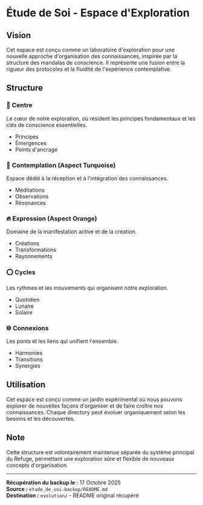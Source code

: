 # Étude de Soi - Espace d'Exploration

## Vision
Cet espace est conçu comme un laboratoire d'exploration pour une nouvelle approche d'organisation des connaissances, inspirée par la structure des mandalas de conscience. Il représente une fusion entre la rigueur des protocoles et la fluidité de l'expérience contemplative.

## Structure

### 🔵 Centre
Le cœur de notre exploration, où résident les principes fondamentaux et les clés de conscience essentielles.
- Principes
- Émergences
- Points d'ancrage

### 🌊 Contemplation (Aspect Turquoise)
Espace dédié à la réception et à l'intégration des connaissances.
- Méditations
- Observations
- Résonances

### 🔥 Expression (Aspect Orange)
Domaine de la manifestation active et de la création.
- Créations
- Transformations
- Rayonnements

### ⭕ Cycles
Les rythmes et les mouvements qui organisent notre exploration.
- Quotidien
- Lunaire
- Solaire

### 🌐 Connexions
Les ponts et les liens qui unifient l'ensemble.
- Harmonies
- Transitions
- Synergies

## Utilisation
Cet espace est conçu comme un jardin expérimental où nous pouvons explorer de nouvelles façons d'organiser et de faire croître nos connaissances. Chaque directory peut évoluer organiquement selon les besoins et les découvertes.

## Note
Cette structure est volontairement maintenue séparée du système principal du Refuge, permettant une exploration sûre et flexible de nouveaux concepts d'organisation.

---

**Récupération du backup le :** 17 Octobre 2025  
**Source :** `etude_de_soi-backup/README.md`  
**Destination :** `evolution/` - README original récupéré
